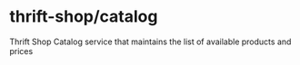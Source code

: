 # thrift-shop/catalog

Thrift Shop Catalog service that maintains the list of available products and prices 
